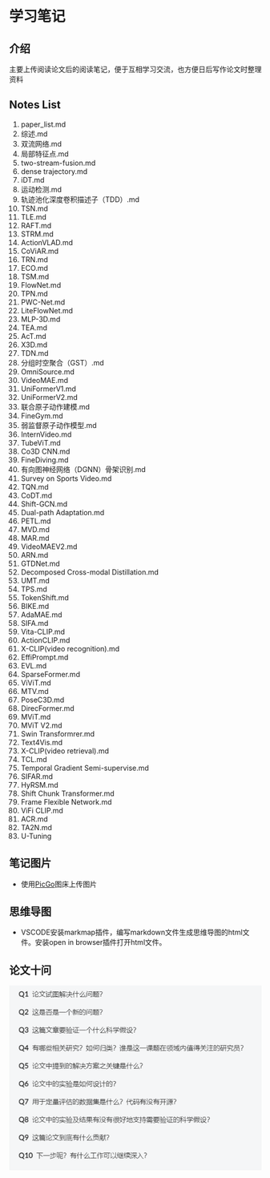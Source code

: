 # 学习笔记

## 介绍

主要上传阅读论文后的阅读笔记，便于互相学习交流，也方便日后写作论文时整理资料

## Notes List

1. paper_list.md
2. 综述.md
3. 双流网络.md
4. 局部特征点.md
5. two-stream-fusion.md
6. dense trajectory.md
7. iDT.md
8. 运动检测.md
9. 轨迹池化深度卷积描述子（TDD）.md
10. TSN.md
11. TLE.md
12. RAFT.md
13. STRM.md
14. ActionVLAD.md
15. CoViAR.md
16. TRN.md
17. ECO.md
18. TSM.md
19. FlowNet.md
20. TPN.md
21. PWC-Net.md
22. LiteFlowNet.md
23. MLP-3D.md
24. TEA.md
25. AcT.md
26. X3D.md
27. TDN.md
28. 分组时空聚合（GST）.md
29. OmniSource.md
30. VideoMAE.md
31. UniFormerV1.md
32. UniFormerV2.md
33. 联合原子动作建模.md
34. FineGym.md
35. 弱监督原子动作模型.md
36. InternVideo.md
37. TubeViT.md
38. Co3D CNN.md
39. FineDiving.md
40. 有向图神经网络（DGNN）骨架识别.md
41. Survey on Sports Video.md
42. TQN.md
43. CoDT.md
44. Shift-GCN.md
45. Dual-path Adaptation.md
46. PETL.md
47. MVD.md
48. MAR.md
49. VideoMAEV2.md
50. ARN.md
51. GTDNet.md
52. Decomposed Cross-modal Distillation.md
53. UMT.md
54. TPS.md
55. TokenShift.md
56. BIKE.md
57. AdaMAE.md
58. SIFA.md
59. Vita-CLIP.md
60. ActionCLIP.md
61. X-CLIP(video recognition).md
62. EffiPrompt.md
63. EVL.md
64. SparseFormer.md
65. ViViT.md
66. MTV.md
67. PoseC3D.md
68. DirecFormer.md
69. MViT.md
70. MViT V2.md
71. Swin Transformrer.md
72. Text4Vis.md
73. X-CLIP(video retrieval).md
74. TCL.md
75. Temporal Gradient Semi-supervise.md
76. SIFAR.md
77. HyRSM.md
78. Shift Chunk Transformer.md
79. Frame Flexible Network.md
80. ViFi CLIP.md
81. ACR.md
82. TA2N.md
83. U-Tuning

## 笔记图片

- 使用[PicGo](https://picgo.github.io/PicGo-Doc/zh/guide/)图床上传图片

## 思维导图

- VSCODE安装markmap插件，编写markdown文件生成思维导图的html文件。安装open in browser插件打开html文件。

## 论文十问

![13](images/13.png)
